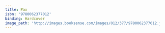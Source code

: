 ```yaml
---
title: Pax
isbn: '9780062377012'
binding: Hardcover
image_path: 'http://images.booksense.com/images/012/377/9780062377012.jpg'
---
```


